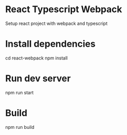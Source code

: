 # React Typescript Webpack
Setup react project with webpack and typescript

# Install dependencies
cd react-webpack
npm install

# Run dev server
npm run start

# Build
npm run build

 
